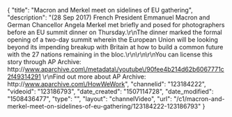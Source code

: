 {
    "title": "Macron and Merkel meet on sidelines of EU gathering",
    "description": "(28 Sep 2017) French President Emmanuel Macron and German Chancellor Angela Merkel met briefly and posed for photographers before an EU summit dinner on Thursday.\r\nThe dinner marked the formal opening of a two-day summit wherein the European Union will be looking beyond its impending breakup with Britain at how to build a common future with the 27 nations remaining in the bloc.\r\n\r\n\r\nYou can license this story through AP Archive: http:\/\/www.aparchive.com\/metadata\/youtube\/90fee4b214d62b6067771c2f49314291 \r\nFind out more about AP Archive: http:\/\/www.aparchive.com\/HowWeWork",
    "channelid": "123184222",
    "videoid": "123186793",
    "date_created": "1507114728",
    "date_modified": "1508436477",
    "type": "",
    "layout": "channelVideo",
    "url": "\/c1\/macron-and-merkel-meet-on-sidelines-of-eu-gathering\/123184222-123186793"
}